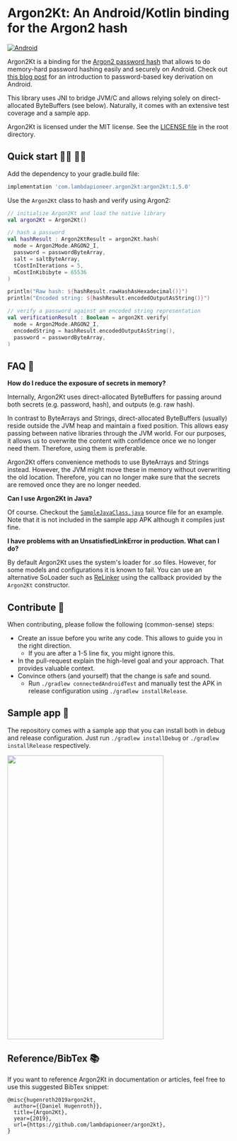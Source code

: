 # Argon2Kt: An Android/Kotlin binding for the Argon2 hash

[![Android](https://github.com/lambdapioneer/argon2kt/actions/workflows/android.yaml/badge.svg?branch=main)](https://github.com/lambdapioneer/argon2kt/actions/workflows/android.yaml)

Argon2Kt is a binding for the [Argon2 password hash](https://github.com/P-H-C/phc-winner-argon2) that allows to do memory-hard password hashing
easily and securely on Android.
Check out [this blog post](https://www.danielhugenroth.com/posts/2021_06_password_hashing_on_android/) for an introduction to password-based key derivation on Android.

This library uses JNI to bridge JVM/C and allows relying solely on direct-allocated ByteBuffers (see below).
Naturally, it comes with an extensive test coverage and a sample app.

Argon2Kt is licensed under the MIT license. See the [LICENSE file](https://github.com/lambdapioneer/argon2kt/blob/master/LICENSE) in the root directory.

## Quick start 👩‍💻 👨‍💻

Add the dependency to your gradle.build file:

```groovy
implementation 'com.lambdapioneer.argon2kt:argon2kt:1.5.0'
```

Use the `Argon2Kt` class to hash and verify using Argon2:

```kotlin
// initialize Argon2Kt and load the native library
val argon2Kt = Argon2Kt()

// hash a password
val hashResult : Argon2KtResult = argon2Kt.hash(
  mode = Argon2Mode.ARGON2_I,
  password = passwordByteArray,
  salt = saltByteArray,
  tCostInIterations = 5,
  mCostInKibibyte = 65536
)

println("Raw hash: ${hashResult.rawHashAsHexadecimal()}")
println("Encoded string: ${hashResult.encodedOutputAsString()}")

// verify a password against an encoded string representation
val verificationResult : Boolean = argon2Kt.verify(
  mode = Argon2Mode.ARGON2_I,
  encodedString = hashResult.encodedOutputAsString(),
  password = passwordByteArray,
)
```


## FAQ 🤔

**How do I reduce the exposure of secrets in memory?**

Internally, Argon2Kt uses direct-allocated ByteBuffers for passing around both secrets (e.g. password, hash), and outputs (e.g. raw hash).

In contrast to ByteArrays and Strings, direct-allocated ByteBuffers (usually) reside outside the JVM heap and maintain a fixed position. This allows easy passing between native libraries through the JVM world. For our purposes, it allows us to overwrite the content with confidence once we no longer need them. Therefore, using them is preferable.

Argon2Kt offers convenience methods to use ByteArrays and Strings instead. However, the JVM might move these in memory without overwriting the old location. Therefore, you can no longer make sure that the secrets are removed once they are no longer needed.

**Can I use Argon2Kt in Java?**

Of course. Checkout the [`SampleJavaClass.java`](https://github.com/lambdapioneer/argon2kt/blob/master/app/src/main/java/com/lambdapioneer/argon2kt/app/SampleJavaClass.java#L13-L19) source file for an example. Note that it is not included in the sample app APK although it compiles just fine.

**I have problems with an UnsatisfiedLinkError in production. What can I do?**

By default Argon2Kt uses the system's loader for .so files. However, for some models and configurations it is known to fail. You can use an alternative SoLoader such as [ReLinker](https://github.com/KeepSafe/ReLinker) using the callback provided by the `Argon2Kt` constructor.


## Contribute 👋

When contributing, please follow the following (common-sense) steps:

 - Create an issue before you write any code. This allows to guide you in the right direction.
    - If you are after a 1-5 line fix, you might ignore this.
 - In the pull-request explain the high-level goal and your approach. That provides valuable context.
 - Convince others (and yourself) that the change is safe and sound.
    - Run `./gradlew connectedAndroidTest` and manually test the APK in release configuration using `./gradlew installRelease`.


## Sample app 📱

The repository comes with a sample app that you can install both in debug and release configuration. Just run `./gradlew installDebug` or `./gradlew installRelease` respectively.

<img src="app/device_screenshot.png" width=353 height=640 align=center>

## Reference/BibTex 📚

If you want to reference Argon2Kt in documentation or articles, feel free to use this suggested BibTex snippet:

```
@misc{hugenroth2019argon2kt,
  author={{Daniel Hugenroth}},
  title={Argon2Kt},
  year={2019},
  url={https://github.com/lambdapioneer/argon2kt},
}
```
